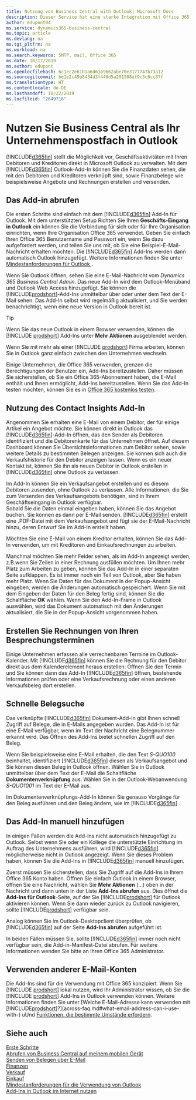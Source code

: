 ```yaml
---
title: Nutzung von Business Central with Outlook| Microsoft Docs
description: Dieser Service hat eine starke Integration mit Office 365 und macht es möglich, dass Sie Ihre Geschäftsaktivitäten und E-Mails mit Debitoren und Kreditoren direkt in Outlook verwalten können.
author: edupont04
ms.service: dynamics365-business-central
ms.topic: article
ms.devlang: na
ms.tgt_pltfrm: na
ms.workload: na
ms.search.keywords: SMTP, mail, Office 365
ms.date: 10/17/2019
ms.author: edupont
ms.openlocfilehash: 6c1ec2e61b1a6d61b9662abe70e3177747b73a12
ms.sourcegitcommit: be1e2c49a8434d3f440d5a201508af9c3c8cc87f
ms.translationtype: HT
ms.contentlocale: de-DE
ms.lasthandoff: 10/22/2019
ms.locfileid: "2649716"
---
```

# <a name="using-business-central-as-your-business-inbox-in-outlook"></a>Nutzen Sie Business Central als Ihr Unternehmenspostfach in Outlook
[!INCLUDE[d365fin](includes/d365fin_md.md)] stellt die Möglichkeit vor, Geschäftsaktivitäten mit Ihren Debitoren und Kreditoren direkt in Microsoft Outlook zu verwalten. Mit dem [!INCLUDE[d365fin](includes/d365fin_md.md)] Outlook-Add-In können Sie die Finanzdaten sehen, die mit den Debitoren und Kreditoren verknüpft sind, sowie Finanzbelege wie beispielsweise Angebote und Rechnungen erstellen und versenden.  

## <a name="getting-the-add-in"></a>Das Add-in abrufen
Die ersten Schritte sind einfach mit dem [!INCLUDE[d365fin](includes/d365fin_md.md)] Add-In für Outlook. Mit dem unterstützten Setup Richten Sie Ihren **Geschäfts-Eingang in Outlook** ein können Sie die Verbindung für sich oder für Ihre Organisation einrichten, wenn Ihre Organisation Office 365 verwendet. Geben Sie einfach Ihren Office 365 Benutzername und Passwort ein, wenn Sie dazu aufgefordert werden, und teilen Sie uns mit, ob Sie eine Beispiel-E-Mail-Nachricht erhalten möchten. Die [!INCLUDE[d365fin](includes/d365fin_md.md)] Add-Ins werden dann automatisch Outlook hinzugefügt. Weitere Informationen finden Sie unter [Mindestanforderungen für Outlook ](product-requirements.md#outlook).  

Wenn Sie Outlook öffnen, sehen Sie eine E-Mail-Nachricht vom *Dynamics 365 Business Central Admin*. Das neue Add-In wird dem Outlook-Menüband und Outlook Web Access hinzugefügt. Sie können die [!INCLUDE[prodshort](includes/prodshort.md)]-Add-Ins unmittelbar über oder unter dem Text der E-Mail sehen. Das Add-In selbst wird regelmäßig aktualisiert, und Sie werden benachrichtigt, wenn eine neue Version in Outlook bereit ist.  

> [!TIP]
> Wenn Sie das neue Outlook in einem Browser verwenden, können die [!INCLUDE [prodshort](includes/prodshort.md)] Add-Ins unter **Mehr Aktionen** ausgeblendet werden.

Wenn Sie mit mehr als einer [!INCLUDE [prodshort](includes/prodshort.md)] Firma arbeiten, können Sie in Outlook ganz einfach zwischen den Unternehmen wechseln.

Einige Unternehmen, die Office 365 verwenden, grenzen die Berechtigungen der Benutzer ein, Add-Ins bereitzustellen. Daher müssen Sie sicherstellen, ob Sie ein Office 365-Abonnement haben, die E-Mail enthält und Ihnen ermöglicht, Add-Ins bereitzustellen. Wenn Sie das Add-In testen möchten, können Sie es in [Office 365 kostenlos testen](https://products.office.com/try).  

## <a name="using-the-contact-insights-add-in"></a>Nutzung des Contact Insights Add-In
Angenommen Sie erhalten eine E-Mail von einem Debitor, der für einige Artikel ein Angebot möchte. Sie können direkt in Outlook das [!INCLUDE[d365fin](includes/d365fin_md.md)]-Add-In öffnen, das den Sender als Debitoren identifiziert und die Debitorenkarte für das Unternehmen öffnet. Auf diesem Dashboard können Sie Übersichtsinformationen zum Debitor sehen, sowie weitere Details zu bestimmten Belegen anzeigen. Sie können sich auch die Verkaufshistorie für den Debitor anzeigen lassen. Wenn es ein neuer Kontakt ist, können Sie ihn als neuen Debitor in Outlook erstellen in [!INCLUDE[d365fin](includes/d365fin_md.md)] ohne Outlook zu verlassen.  

Im Add-In können Sie ein Verkaufsangebot erstellen und es diesem Debitoren zusenden, ohne Outlook zu verlassen. Alle Informationen, die Sie zum Versenden des Verkaufsangebots benötigen, sind in Ihrem Geschäftseingang in Outlook verfügbar.  
Sobald Sie die Daten einmal eingeben haben, können Sie das Angebot buchen. Sie können es dann per E-Mail senden. [!INCLUDE[d365fin](includes/d365fin_md.md)] erstellt eine .PDF-Datei mit dem Verkaufsangebot und fügt sie der E-Mail-Nachricht hinzu, deren Entwurf Sie im Add-In erstellt haben.  

Möchten Sie eine E-Mail von einem Kreditor erhalten, können Sie das Add-In verwenden, um mit Kreditoren und Einkaufsrechnungen zu arbeiten.  

Manchmal möchten Sie mehr Felder sehen, als im Add-In angezeigt werden, z.B.wenn Sie Zeilen in einer Rechnung ausfüllen möchten. Um Ihnen mehr Platz zum Arbeiten zu geben, können Sie das Add-In in einer separaten Seite aufklappen. Es ist immer noch ein Teil von Outlook, aber Sie haben mehr Platz. Wenn Sie Daten für das Dokument in der Popup-Ansicht eingeben, werden die Änderungen automatisch gespeichert. Wenn Sie mit dem Eingeben der Daten für den Beleg fertig sind, können Sie die Schaltfläche **OK** wählen. Wenn Sie den Add-In-Frame in Outlook auswählen, wird das Dokument automatisch mit den Änderungen aktualisiert, die Sie in der Popup-Ansicht vorgenommen haben.  

## <a name="creating-invoices-from-your-meeting-appointments"></a>Erstellen Sie Rechnungen von Ihren Besprechungsterminen
Einige Unternehmen erfassen alle verrechenbaren Termine im Outlook-Kalender. Mit [!INCLUDE[d365fin](includes/d365fin_md.md)] können Sie die Rechnung für den Debitor direkt aus dem Kalenderelement heraus erstellen: Öffnen Sie den Termin und Sie können dann das Add-In [!INCLUDE[d365fin](includes/d365fin_md.md)] öffnen, bestehende Informationen prüfen oder eine Verkaufsrechnung oder einen anderen Verkaufsbeleg dort erstellen.  

## <a name="doing-quick-document-lookup"></a>Schnelle Belegsuche
Das verknüpfte [!INCLUDE[d365fin](includes/d365fin_md.md)] Dokument-Add-In gibt Ihnen schnell Zugriff auf Belege, die in E-Mails angegeben wurden. Das Add-In ist für eine E-Mail verfügbar, wenn im Text der Nachricht eine Belegnummer erkannt wird. Das Öffnen des Add-Ins bietet schnellen Zugriff auf den Beleg.  

Wenn Sie beispielsweise eine E-Mail erhalten, die den Text *S-QUO100* beinhaltet, identifiziert [!INCLUDE[d365fin](includes/d365fin_md.md)] diesen als Verkaufsangebot und Sie können diesen Beleg in Outlook öffnen. Wählen Sie in Outlook unmittelbar über dem Text der E-Mail die Schaltfläche **Dokumentenverknüpfung** aus. Wählen Sie in der Outlook-Webanwendung *S-QUO1001* im Text der E-Mail aus.  

Im Dokumentenverknüpfungs-Add-In können Sie genauso Vorgänge für den Beleg ausführen und den Beleg ändern, wie im [!INCLUDE[d365fin](includes/d365fin_md.md)] .

## <a name="adding-the-add-ins-manually"></a>Das Add-In manuell hinzufügen
In einigen Fällen werden die Add-Ins nicht automatisch hinzugefügt zu Outlook. Selbst wenn Sie oder ein Kollege die unterstützte Einrichtung im Auftrag des Unternehmens ausführen, wird [!INCLUDE[d365fin](includes/d365fin_md.md)] möglicherweise nicht in Outlook angezeigt. Wenn Sie dieses Problem haben, können Sie die Add-Ins in [!INCLUDE[d365fin](includes/d365fin_md.md)] manuell hinzufügen.  

Zuerst müssen Sie sicherstellen, dass Sie Zugriff auf die Add-Ins in Ihrem Office 365 Konto haben. Öffnen Sie einfach Outlook in einem Browser, öffnen Sie eine Nachricht, wählen Sie **Mehr Aktionen** (...) oben in der Nachricht und dann unten in der Liste **Add-Ins abrufen** aus. Dies öffnet die **Add-Ins für Outlook**-Seite, auf der Sie [!INCLUDE[prodshort](includes/prodshort.md)] für Outlook aktivieren können. Wenn Sie dann wieder zurück zu Outlook navigieren, sollte [!INCLUDE[prodshort](includes/prodshort.md)] verfügbar sein.  

Analog können Sie im Outlook-Desktopclient überprüfen, ob [!INCLUDE[d365fin](includes/d365fin_md.md)] auf der Seite **Add-Ins abrufen** aufgeführt ist.  

In beiden Fällen müssen Sie, sollte [!INCLUDE[d365fin](includes/d365fin_md.md)] immer noch nicht verfügbar sein, die Add-in-Manifest-Datei abrufen. Für weitere Informationen wenden Sie bitte an Ihren Office 365 Administrator.

## <a name="using-other-email-accounts"></a>Verwenden anderer E-Mail-Konten

Die Add-Ins sind für die Verwendung mit Office 365 konzipiert. Wenn Sie [!INCLUDE [prodshort](includes/prodshort.md)] lokal nutzen, wird Ihr Administrator wissen, ob Sie die [!INCLUDE [prodshort](includes/prodshort.md)] Add-Ins in Outlook verwenden können. Weitere Informationen finden Sie unter [Welche E-Mail-Adresse kann verwenden mit [!INCLUDE[prodshort](includes/prodshort.md)]?](across-faq.md#what-email-address-can-i-use-with-) uUnd [Funktionen, die bestimmte Umstände erfordern](/dynamics365/business-central/dev-itpro/features-not-implemented-on-premises#features-that-require-specific-circumstances).  

## <a name="see-also"></a>Siehe auch

[Erste Schritte](product-get-started.md)  
[Abrufen von Business Central auf meinem mobilen Gerät](install-mobile-app.md)  
[Senden von Belegen über E-Mail](ui-how-send-documents-email.md)  
[Finanzen](finance.md)  
[Verkauf](sales-manage-sales.md)  
[Einkauf](purchasing-manage-purchasing.md)  
[Mindestanforderungen für die Verwendung von Outlook](product-requirements.md#outlook)  
[Add-Ins in Outlook im Internet nutzen](https://support.office.com/en-us/article/Using-Add-ins-in-Outlook-on-the-web-8f2ce816-5df4-44a5-958c-f7f9d6dabdce?appver=OWB150)  
